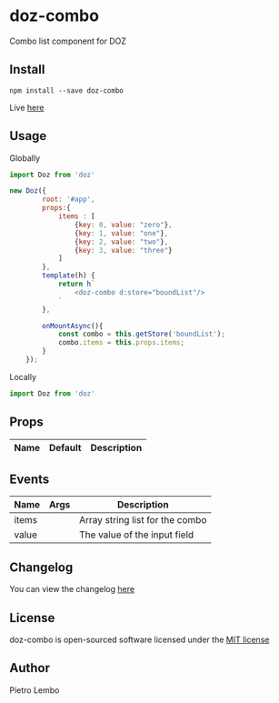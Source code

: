 # doz-combo
Combo list component for DOZ

## Install
```
npm install --save doz-combo
```

Live <a href="https://dozjs-cmp.github.io/doz-combo/dist/">here</a>

## Usage

Globally
```javascript
import Doz from 'doz'

new Doz({
        root: '#app',
        props:{
            items : [
                {key: 0, value: "zero"},
                {key: 1, value: "one"},
                {key: 2, value: "two"},
                {key: 3, value: "three"}
            ]
        },
        template(h) {
            return h`
                <doz-combo d:store="boundList"/>
            `
        },

        onMountAsync(){
            const combo = this.getStore('boundList');
            combo.items = this.props.items;
        }
    });

```

Locally
```javascript
import Doz from 'doz'

```

## Props
| Name | Default | Description |
| ---- | ------- | ----------- |

## Events

| Name | Args | Description |
| ---- | ------- | ----------- |
| items |  | Array string list for the combo |
| value |  | The value of the input field |


## Changelog
You can view the changelog <a target="_blank" href="https://github.com/dozjs-cmp/doz-combo/blob/master/CHANGELOG.md">here</a>

## License
doz-combo is open-sourced software licensed under the <a target="_blank" href="http://opensource.org/licenses/MIT">MIT license</a>

## Author
Pietro Lembo